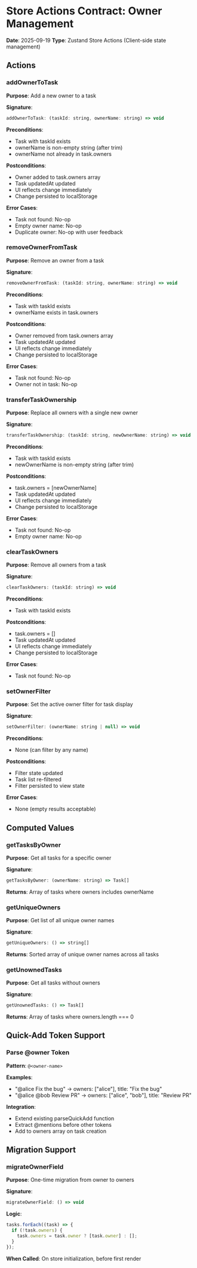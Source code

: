 # Store Actions Contract: Owner Management

**Date**: 2025-09-19
**Type**: Zustand Store Actions (Client-side state management)

## Actions

### addOwnerToTask

**Purpose**: Add a new owner to a task

**Signature**:

```javascript
addOwnerToTask: (taskId: string, ownerName: string) => void
```

**Preconditions**:

- Task with taskId exists
- ownerName is non-empty string (after trim)
- ownerName not already in task.owners

**Postconditions**:

- Owner added to task.owners array
- Task updatedAt updated
- UI reflects change immediately
- Change persisted to localStorage

**Error Cases**:

- Task not found: No-op
- Empty owner name: No-op
- Duplicate owner: No-op with user feedback

### removeOwnerFromTask

**Purpose**: Remove an owner from a task

**Signature**:

```javascript
removeOwnerFromTask: (taskId: string, ownerName: string) => void
```

**Preconditions**:

- Task with taskId exists
- ownerName exists in task.owners

**Postconditions**:

- Owner removed from task.owners array
- Task updatedAt updated
- UI reflects change immediately
- Change persisted to localStorage

**Error Cases**:

- Task not found: No-op
- Owner not in task: No-op

### transferTaskOwnership

**Purpose**: Replace all owners with a single new owner

**Signature**:

```javascript
transferTaskOwnership: (taskId: string, newOwnerName: string) => void
```

**Preconditions**:

- Task with taskId exists
- newOwnerName is non-empty string (after trim)

**Postconditions**:

- task.owners = [newOwnerName]
- Task updatedAt updated
- UI reflects change immediately
- Change persisted to localStorage

**Error Cases**:

- Task not found: No-op
- Empty owner name: No-op

### clearTaskOwners

**Purpose**: Remove all owners from a task

**Signature**:

```javascript
clearTaskOwners: (taskId: string) => void
```

**Preconditions**:

- Task with taskId exists

**Postconditions**:

- task.owners = []
- Task updatedAt updated
- UI reflects change immediately
- Change persisted to localStorage

**Error Cases**:

- Task not found: No-op

### setOwnerFilter

**Purpose**: Set the active owner filter for task display

**Signature**:

```javascript
setOwnerFilter: (ownerName: string | null) => void
```

**Preconditions**:

- None (can filter by any name)

**Postconditions**:

- Filter state updated
- Task list re-filtered
- Filter persisted to view state

**Error Cases**:

- None (empty results acceptable)

## Computed Values

### getTasksByOwner

**Purpose**: Get all tasks for a specific owner

**Signature**:

```javascript
getTasksByOwner: (ownerName: string) => Task[]
```

**Returns**: Array of tasks where owners includes ownerName

### getUniqueOwners

**Purpose**: Get list of all unique owner names

**Signature**:

```javascript
getUniqueOwners: () => string[]
```

**Returns**: Sorted array of unique owner names across all tasks

### getUnownedTasks

**Purpose**: Get all tasks without owners

**Signature**:

```javascript
getUnownedTasks: () => Task[]
```

**Returns**: Array of tasks where owners.length === 0

## Quick-Add Token Support

### Parse @owner Token

**Pattern**: `@<owner-name>`

**Examples**:

- "@alice Fix the bug" → owners: ["alice"], title: "Fix the bug"
- "@alice @bob Review PR" → owners: ["alice", "bob"], title: "Review PR"

**Integration**:

- Extend existing parseQuickAdd function
- Extract @mentions before other tokens
- Add to owners array on task creation

## Migration Support

### migrateOwnerField

**Purpose**: One-time migration from owner to owners

**Signature**:

```javascript
migrateOwnerField: () => void
```

**Logic**:

```javascript
tasks.forEach((task) => {
  if (!task.owners) {
    task.owners = task.owner ? [task.owner] : [];
  }
});
```

**When Called**: On store initialization, before first render

